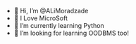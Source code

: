 - 👋 Hi, I’m @ALiMoradzade
- 👀 I Love MicroSoft
- 🌱 I’m currently learning Python
- 💞️ I’m looking for learning OODBMS too!
